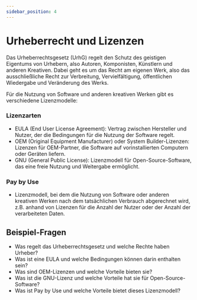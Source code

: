 ```yaml
---
sidebar_position: 4
---
```


# Urheberrecht und Lizenzen

<!--
Urheberrechtsgesetz kennen und Lizenzmodelle
unterscheiden können

-   Lizenzarten, z.B. EULA, OEM, GNU
-   Pay by Use -->

Das Urheberrechtsgesetz (UrhG) regelt den Schutz des geistigen Eigentums von Urhebern, also Autoren, Komponisten, Künstlern und anderen Kreativen. Dabei geht es um das Recht am eigenen Werk, also das ausschließliche Recht zur Verbreitung, Vervielfältigung, öffentlichen Wiedergabe und Veränderung des Werks.

Für die Nutzung von Software und anderen kreativen Werken gibt es verschiedene Lizenzmodelle:

### Lizenzarten

-   EULA (End User License Agreement): Vertrag zwischen Hersteller und Nutzer, der die Bedingungen für die Nutzung der Software regelt.
-   OEM (Original Equipment Manufacturer) oder System Builder-Lizenzen: Lizenzen für OEM-Partner, die Software auf vorinstallierten Computern oder Geräten liefern.
-   GNU (General Public License): Lizenzmodell für Open-Source-Software, das eine freie Nutzung und Weitergabe ermöglicht.

### Pay by Use

-   Lizenzmodell, bei dem die Nutzung von Software oder anderen kreativen Werken nach dem tatsächlichen Verbrauch abgerechnet wird, z.B. anhand von Lizenzen für die Anzahl der Nutzer oder der Anzahl der verarbeiteten Daten.

## Beispiel-Fragen

-   Was regelt das Urheberrechtsgesetz und welche Rechte haben Urheber?
-   Was ist eine EULA und welche Bedingungen können darin enthalten sein?
-   Was sind OEM-Lizenzen und welche Vorteile bieten sie?
-   Was ist die GNU-Lizenz und welche Vorteile hat sie für Open-Source-Software?
-   Was ist Pay by Use und welche Vorteile bietet dieses Lizenzmodell?
